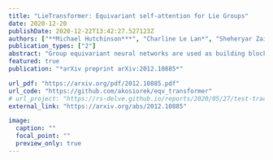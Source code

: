 ```yaml
---
title: "LieTransformer: Equivariant self-attention for Lie Groups"
date: 2020-12-20
publishDate: 2020-12-22T13:42:27.527123Z
authors: ["**Michael Hutchinson***", "Charline Le Lan*", "Sheheryar Zaidi*", "Emilien Dupont", "Yee Whye Teh", "Hyunjik Kim"]
publication_types: ["2"]
abstract: "Group equivariant neural networks are used as building blocks of group invariant neural networks, which have been shown to improve generalisation performance and data efficiency through principled parameter sharing. Such works have mostly focused on group equivariant convolutions, building on the result that group equivariant linear maps are necessarily convolutions. In this work, we extend the scope of the literature to non-linear neural network modules, namely self-attention, that is emerging as a prominent building block of deep learning models. We propose the LieTransformer, an architecture composed of LieSelfAttention layers that are equivariant to arbitrary Lie groups and their discrete subgroups. We demonstrate the generality of our approach by showing experimental results that are competitive to baseline methods on a wide range of tasks: shape counting on point clouds, molecular property regression and modelling particle trajectories under Hamiltonian dynamics."
featured: true
publication: "*arXiv preprint arXiv:2012.10885*"

url_pdf: "https://arxiv.org/pdf/2012.10885.pdf"
url_code: "https://github.com/akosiorek/eqv_transformer"
# url_project: "https://rs-delve.github.io/reports/2020/05/27/test-trace-isolate.html"
external_link: "https://arxiv.org/abs/2012.10885"

image:
  caption: ""
  focal_point: ""
  preview_only: true
---
```


